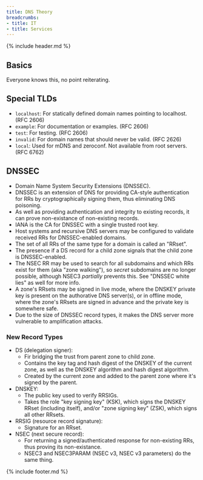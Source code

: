 ```yaml
---
title: DNS Theory
breadcrumbs:
- title: IT
- title: Services
---
```

{% include header.md %}

## Basics

Everyone knows this, no point reiterating.

## Special TLDs

- `localhost`: For statically defined domain names pointing to localhost. (RFC 2606)
- `example`: For documentation or examples. (RFC 2606)
- `test`: For testing. (RFC 2606)
- `invalid`: For domain names that should never be valid. (RFC 2626)
- `local`: Used for mDNS and zeroconf. Not available from root servers. (RFC 6762)

## DNSSEC

- Domain Name System Security Extensions (DNSSEC).
- DNSSEC is an extension of DNS for providing CA-style authentication for RRs by cryptographically signing them, thus eliminating DNS poisoning.
- As well as providing authentication and integrity to existing records, it can prove non-existance of non-existing records.
- IANA is the CA for DNSSEC with a single trusted root key.
- Host systems and recursive DNS servers may be configured to validate received RRs for DNSSEC-enabled domains.
- The set of all RRs of the same type for a domain is called an "RRset".
- The presence if a DS record for a child zone signals that the child zone is DNSSEC-enabled.
- The NSEC RR may be used to search for all subdomains and which RRs exist for them (aka "zone walking"), so _secret_ subdomains are no longer possible, although NSEC3 _partially_ prevents this. See "DNSSEC white lies" as well for more info.
- A zone's RRsets may be signed in live mode, where the DNSKEY private key is present on the authorative DNS server(s), or in offline mode, where the zone's RRsets are signed in advance and the private key is somewhere safe.
- Due to the size of DNSSEC record types, it makes the DNS server more vulnerable to amplification attacks.

### New Record Types

- DS (delegation signer):
    - Fir bridging the trust from parent zone to child zone.
    - Contains the key tag and hash digest of the DNSKEY of the current zone, as well as the DNSKEY algorithm and hash digest algorithm.
    - Created by the current zone and added to the parent zone where it's signed by the parent.
- DNSKEY:
    - The public key used to verify RRSIGs.
    - Takes the role "key signing key" (KSK), which signs the DNSKEY RRset (including itself), and/or "zone signing key" (ZSK), which signs all other RRsets.
- RRSIG (resource record signature):
    - Signature for an RRset.
- NSEC (next secure record):
    - For returning a signed/authenticated response for non-existing RRs, thus proving its non-existance.
    - NSEC3 and NSEC3PARAM (NSEC v3, NSEC v3 parameters) do the same thing.

{% include footer.md %}
